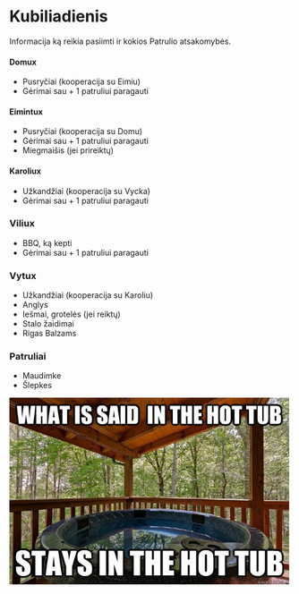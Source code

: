 # Kubiliadienis

Informacija ką reikia pasiimti ir kokios Patrulio atsakomybės.

#### Domux
- Pusryčiai (kooperacija su Eimiu)
- Gėrimai sau + 1 patruliui paragauti

#### Eimintux
- Pusryčiai (kooperacija su Domu)
- Gėrimai sau + 1 patruliui paragauti
- Miegmaišis (jei prireiktų)

#### Karoliux
- Užkandžiai (kooperacija su Vycka)
- Gėrimai sau + 1 patruliui paragauti

### Viliux
- BBQ, ką kepti
- Gėrimai sau + 1 patruliui paragauti

### Vytux
- Užkandžiai (kooperacija su Karoliu)
- Anglys
- Iešmai, grotelės (jei reiktų)
- Stalo žaidimai
- Rigas Balzams

### Patruliai
- Maudimke
- Šlepkes


<div align="left">
  <img src="./picture/tube.jpg" alt="CPU utilization" width="500">
</div>
